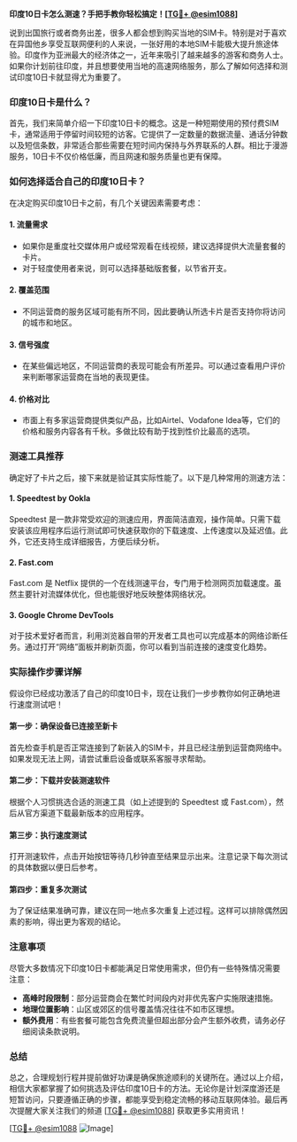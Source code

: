 **印度10日卡怎么测速？手把手教你轻松搞定！[[TG💪+ @esim1088](https://t.me/s/esim1088)]**

说到出国旅行或者商务出差，很多人都会想到购买当地的SIM卡。特别是对于喜欢在异国他乡享受互联网便利的人来说，一张好用的本地SIM卡能极大提升旅途体验。印度作为亚洲最大的经济体之一，近年来吸引了越来越多的游客和商务人士。如果你计划前往印度，并且想要使用当地的高速网络服务，那么了解如何选择和测试印度10日卡就显得尤为重要了。

### 印度10日卡是什么？

首先，我们来简单介绍一下印度10日卡的概念。这是一种短期使用的预付费SIM卡，通常适用于停留时间较短的访客。它提供了一定数量的数据流量、通话分钟数以及短信条数，非常适合那些需要在短时间内保持与外界联系的人群。相比于漫游服务，10日卡不仅价格低廉，而且网速和服务质量也更有保障。

### 如何选择适合自己的印度10日卡？

在决定购买印度10日卡之前，有几个关键因素需要考虑：

#### 1. **流量需求**
   - 如果你是重度社交媒体用户或经常观看在线视频，建议选择提供大流量套餐的卡片。
   - 对于轻度使用者来说，则可以选择基础版套餐，以节省开支。

#### 2. **覆盖范围**
   - 不同运营商的服务区域可能有所不同，因此要确认所选卡片是否支持你将访问的城市和地区。

#### 3. **信号强度**
   - 在某些偏远地区，不同运营商的表现可能会有所差异。可以通过查看用户评价来判断哪家运营商在当地的表现更佳。

#### 4. **价格对比**
   - 市面上有多家运营商提供类似产品，比如Airtel、Vodafone Idea等，它们的价格和服务内容各有千秋。多做比较有助于找到性价比最高的选项。

### 测速工具推荐

确定好了卡片之后，接下来就是验证其实际性能了。以下是几种常用的测速方法：

#### 1. **Speedtest by Ookla**
   Speedtest 是一款非常受欢迎的测速应用，界面简洁直观，操作简单。只需下载安装该应用程序后运行测试即可快速获取你的下载速度、上传速度以及延迟值。此外，它还支持生成详细报告，方便后续分析。

#### 2. **Fast.com**
   Fast.com 是 Netflix 提供的一个在线测速平台，专门用于检测网页加载速度。虽然主要针对流媒体优化，但也能很好地反映整体网络状况。

#### 3. **Google Chrome DevTools**
   对于技术爱好者而言，利用浏览器自带的开发者工具也可以完成基本的网络诊断任务。通过打开“网络”面板并刷新页面，你可以看到当前连接的速度变化趋势。

### 实际操作步骤详解

假设你已经成功激活了自己的印度10日卡，现在让我们一步步教你如何正确地进行速度测试吧！

#### 第一步：确保设备已连接至新卡
   首先检查手机是否正常连接到了新装入的SIM卡，并且已经注册到运营商网络中。如果发现无法上网，请尝试重启设备或联系客服寻求帮助。

#### 第二步：下载并安装测速软件
   根据个人习惯挑选合适的测速工具（如上述提到的 Speedtest 或 Fast.com），然后从官方渠道下载最新版本的应用程序。

#### 第三步：执行速度测试
   打开测速软件，点击开始按钮等待几秒钟直至结果显示出来。注意记录下每次测试的具体数据以便日后参考。

#### 第四步：重复多次测试
   为了保证结果准确可靠，建议在同一地点多次重复上述过程。这样可以排除偶然因素的影响，得出更为客观的结论。

### 注意事项

尽管大多数情况下印度10日卡都能满足日常使用需求，但仍有一些特殊情况需要注意：

- **高峰时段限制**：部分运营商会在繁忙时间段内对非优先客户实施限速措施。
- **地理位置影响**：山区或郊区的信号覆盖情况往往不如市区理想。
- **额外费用**：有些套餐可能包含免费流量但超出部分会产生额外收费，请务必仔细阅读条款说明。

### 总结

总之，合理规划行程并提前做好功课是确保旅途顺利的关键所在。通过以上介绍，相信大家都掌握了如何挑选及评估印度10日卡的方法。无论你是计划深度游还是短暂访问，只要遵循正确的步骤，都能享受到稳定流畅的移动互联网体验。最后再次提醒大家关注我们的频道 [[TG💪+ @esim1088](https://t.me/s/esim1088)] 获取更多实用资讯！

[[TG💪+ @esim1088](https://t.me/s/esim1088) ![Image](https://i.postimg.cc/4NQfJmqS/Snipaste-2025-05-13-00-14-12.png)]